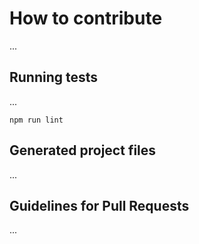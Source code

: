 # How to contribute

...

## Running tests

...

`npm run lint`

## Generated project files

...

## Guidelines for Pull Requests

...